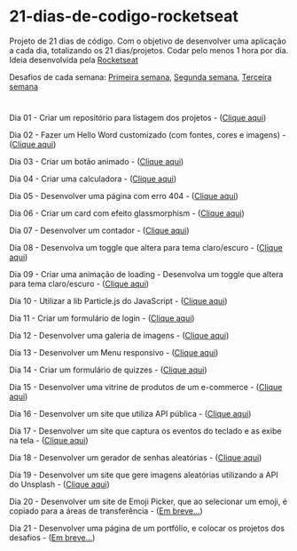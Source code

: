 # 21-dias-de-codigo-rocketseat
Projeto de 21 dias de código. Com o objetivo de desenvolver uma aplicação a cada dia, totalizando os 21 dias/projetos. Codar pelo menos 1 hora por dia.
Ideia desenvolvida pela [Rocketseat](https://www.rocketseat.com.br/)

Desafios de cada semana:
[Primeira semana](https://www.instagram.com/p/ChTBg1BpLGU/?igshid=YmMyMTA2M2Y=),
[Segunda semana](https://www.instagram.com/p/ChkahuNOLvF/?igshid=YmMyMTA2M2Y=),
[Terceira semana](https://www.instagram.com/p/Ch3EOQ0p2sZ/?igshid=YmMyMTA2M2Y=)
#

Dia 01 - Criar um repositório para listagem dos projetos - ([Clique aqui](https://github.com/deivisondelmiro/21-dias-de-codigo-rocketseat))

Dia 02 - Fazer um Hello Word customizado (com fontes, cores e imagens) - ([Clique aqui](https://deivisondelmiro.github.io/21-dias-de-codigo-rocketseat/dia-02/index.html))

Dia 03 - Criar um botão animado - ([Clique aqui](https://deivisondelmiro.github.io/21-dias-de-codigo-rocketseat/dia-03/index.html))

Dia 04 - Criar uma calculadora - ([Clique aqui](https://deivisondelmiro.github.io/21-dias-de-codigo-rocketseat/dia-04/index.html))

Dia 05 - Desenvolver uma página com erro 404 - ([Clique aqui](https://deivisondelmiro.github.io/21-dias-de-codigo-rocketseat/dia-05/index.html))

Dia 06 - Criar um card com efeito glassmorphism - ([Clique aqui](https://deivisondelmiro.github.io/21-dias-de-codigo-rocketseat/dia-06/index.html))

Dia 07 - Desenvolver um contador - ([Clique aqui](https://deivisondelmiro.github.io/21-dias-de-codigo-rocketseat/dia-07/index.html))

Dia 08 - Desenvolva um toggle que altera para tema claro/escuro - ([Clique aqui](https://deivisondelmiro.github.io/21-dias-de-codigo-rocketseat/dia-08/index.html))

Dia 09 - Criar uma animação de loading - Desenvolva um toggle que altera para tema claro/escuro - ([Clique aqui](https://deivisondelmiro.github.io/21-dias-de-codigo-rocketseat/dia-09/index.html))

Dia 10 - Utilizar a lib Particle.js do JavaScript - ([Clique aqui](https://deivisondelmiro.github.io/21-dias-de-codigo-rocketseat/dia-10/index.html))

Dia 11 - Criar um formulário de login - ([Clique aqui](https://deivisondelmiro.github.io/21-dias-de-codigo-rocketseat/dia-11/index.html))

Dia 12 - Desenvolver uma galeria de imagens - ([Clique aqui](https://deivisondelmiro.github.io/21-dias-de-codigo-rocketseat/dia-12/index.html))

Dia 13 - Desenvolver um Menu responsivo - ([Clique aqui](https://deivisondelmiro.github.io/21-dias-de-codigo-rocketseat/dia-13/index.html))

Dia 14 - Criar um formulário de quizzes - ([Clique aqui](https://deivisondelmiro.github.io/21-dias-de-codigo-rocketseat/dia-14/index.html))

Dia 15 - Desenvolver uma vitrine de produtos de um e-commerce - ([Clique aqui](https://deivisondelmiro.github.io/21-dias-de-codigo-rocketseat/dia-15/index.html))

Dia 16 - Desenvolver um site que utiliza API pública - ([Clique aqui](https://deivisondelmiro.github.io/21-dias-de-codigo-rocketseat/dia-16/index.html))

Dia 17 - Desenvolver um site que captura os eventos do teclado e as exibe na tela - ([Clique aqui](https://deivisondelmiro.github.io/21-dias-de-codigo-rocketseat/dia-17/index.html))

Dia 18 - Desenvolver um gerador de senhas aleatórias - ([Clique aqui](https://deivisondelmiro.github.io/21-dias-de-codigo-rocketseat/dia-18/index.html))

Dia 19 - Desenvolver um site que gere imagens aleatórias utilizando a API do Unsplash - ([Clique aqui](https://deivisondelmiro.github.io/21-dias-de-codigo-rocketseat/dia-19/index.html))

Dia 20 - Desenvolver um site de Emoji Picker, que ao selecionar um emoji, é copiado para a áreas de transferência - ([Em breve...](https://deivisondelmiro.github.io/21-dias-de-codigo-rocketseat/dia-20/index.html))

Dia 21 - Desenvolver uma página de um portfólio, e colocar os projetos dos desafios - ([Em breve...](https://deivisondelmiro.github.io/21-dias-de-codigo-rocketseat/dia-21/index.html))
